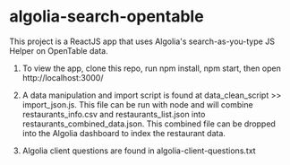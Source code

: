 # algolia-search-opentable

This project is a ReactJS app that uses Algolia's search-as-you-type JS Helper on OpenTable data.

1) To view the app, clone this repo, run npm install, npm start, then open http://localhost:3000/

2) A data manipulation and import script is found at data_clean_script >> import_json.js.  This file can be run with node and will combine restaurants_info.csv and restaurants_list.json into restaurants_combined_data.json.  This combined file can be dropped into the Algolia dashboard to index the restaurant data. 

3) Algolia client questions are found in algolia-client-questions.txt
